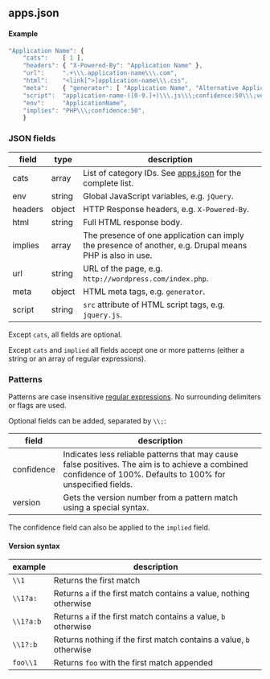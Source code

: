 ## apps.json

#### Example

```javascript
"Application Name": { 
	"cats":    [ 1 ], 
	"headers": { "X-Powered-By": "Application Name" },
	"url":     ".+\\\.application-name\\\.com",
	"html":    "<link[^>]application-name\\\.css", 
	"meta":    { "generator": [ "Application Name", "Alternative Application Name" ] },
	"script":  "application-name-([0-9.]+)\\\.js\\\;confidence:50\\\;version:\\\\1",
	"env":     "ApplicationName",
	"implies": "PHP\\\;confidence:50",
	}
```

### JSON fields

field      | type   | description
-----------|--------|------------
cats       | array  | List of category IDs. See [apps.json](https://github.com/ElbertF/Wappalyzer/blob/master/share/apps.json) for the complete list.
env        | string | Global JavaScript variables, e.g. `jQuery`.
headers    | object | HTTP Response headers, e.g. `X-Powered-By`.
html       | string | Full HTML response body.
implies    | array  | The presence of one application can imply the presence of another, e.g. Drupal means PHP is also in use.
url        | string | URL of the page, e.g. `http://wordpress.com/index.php`.
meta       | object | HTML meta tags, e.g. `generator`.
script     | string | `src` attribute of HTML script tags, e.g. `jquery.js`.

Except `cats`, all fields are optional.

Except `cats` and `implied` all fields accept one or more patterns (either a string or an array of regular expressions).



### Patterns

Patterns are case insensitive [regular expressions](https://developer.mozilla.org/en-US/docs/JavaScript/Guide/Regular_Expressions). No surrounding delimiters or flags are used.

Optional fields can be added, separated by `\\;`:

field      | description
-----------|------------
confidence | Indicates less reliable patterns that may cause false positives. The aim is to achieve a combined confidence of 100%. Defaults to 100% for unspecified fields.
version    | Gets the version number from a pattern match using a special syntax.

The confidence field can also be applied to the `implied` field.

#### Version syntax

example    | description
-----------|------------
`\\1`      | Returns the first match
`\\1?a:`   | Returns `a` if the first match contains a value, nothing otherwise
`\\1?a:b`  | Returns `a` if the first match contains a value, `b` otherwise
`\\1?:b`   | Returns nothing if the first match contains a value, `b` otherwise
`foo\\1`   | Returns `foo` with the first match appended